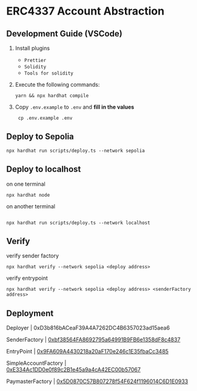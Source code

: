 # ERC4337 Account Abstraction

## Development Guide (VSCode)

1. Install plugins

   - `Prettier`
   - `Solidity`
   - `Tools for solidity`

2. Execute the following commands:

   ```shell
   yarn && npx hardhat compile
   ```

3. Copy `.env.example` to `.env` and **fill in the values**

   ```shell
    cp .env.example .env
   ```

## Deploy to Sepolia

```shell
npx hardhat run scripts/deploy.ts --network sepolia
```

## Deploy to localhost

on one terminal

```shell
npx hardhat node
```

on another terminal

```shell

npx hardhat run scripts/deploy.ts --network localhost
```

## Verify

verify sender factory

```shell
npx hardhat verify --network sepolia <deploy address>
```

verify entrypoint

```shell
npx hardhat verify --network sepolia <deploy address> <senderFactory address>
```

## Deployment

Deployer | 0xD3b816bACeaF39A4A7262DC4B6357023ad15aea6

SenderFactory | [0xbf38564FA8692795a64991B9FB6e1358dF8c4837](https://sepolia.etherscan.io/address/0xbf38564FA8692795a64991B9FB6e1358dF8c4837#code)

EntryPoint | [0x9FA609A4430218a20aF170e246c1E35fbaCc3485](https://sepolia.etherscan.io/address/0x9FA609A4430218a20aF170e246c1E35fbaCc3485#code)

SimpleAccountFactory | [0xE334Ac1DD0e0f89c2B1e45a9a4cA42EC00b57067](https://sepolia.etherscan.io/address/0xE334Ac1DD0e0f89c2B1e45a9a4cA42EC00b57067#code)

PaymasterFactory | [0x5D0870C57B807278f54F624f1196014C6D1E0933](https://sepolia.etherscan.io/address/0x5D0870C57B807278f54F624f1196014C6D1E0933#code)



